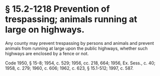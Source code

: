 # § 15.2-1218 Prevention of trespassing; animals running at large on highways.

<p>Any county may prevent trespassing by persons and animals and prevent animals from running at large upon the public highways, whether such highways are enclosed by a fence or not.</p><p>Code 1950, § 15-8; 1954, c. 529; 1956, cc. 218, 664; 1956, Ex. Sess., c. 40; 1958, c. 279; 1960, c. 606; 1962, c. 623, § 15.1-512; 1997, c. 587.</p>